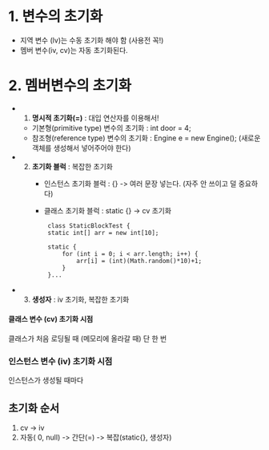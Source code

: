# 1. 변수의 초기화
   
 * 지역 변수 (lv)는 수동 초기화 해야 함 (사용전 꼭!)
 *  멤버 변수(iv, cv)는 자동 초기화된다.
 

# 2. 멤버변수의 초기화

* 1. **명시적 초기화(=)**  : 대입 연산자를 이용해서!
    * 기본형(primitive type) 변수의 초기화 : int door = 4;
    * 참조형(reference type) 변수의 초기화 : Engine e = new Engine(); (새로운 객체를 생성해서 넣어주어야 한다) 
* 2. **초기화 블럭** : 복잡한 초기화
     * 인스턴스 초기화 블럭 : {} -> 여러 문장 넣는다. (자주 안 쓰이고 덜 중요하다)
     * 클래스 초기화 블럭 : static {} -> cv 초기화 
           
			class StaticBlockTest {
			static int[] arr = new int[10];
			
			static {
				for (int i = 0; i < arr.length; i++) {
					arr[i] = (int)(Math.random()*10)+1;
				}
			}...
* 3. **생성자** : iv 초기화, 복잡한 초기화 

#### 클래스 변수 (cv) 초기화 시점
 클래스가 처음 로딩될 때 (메모리에 올라갈 때) 단 한 번
 
### 인스턴스 변수 (iv) 초기화 시점
인스턴스가 생성될 때마다

## 초기화 순서
1. cv -> iv
2. 자동( 0, null) -> 간단(=) -> 복잡(static{}, 생성자)
